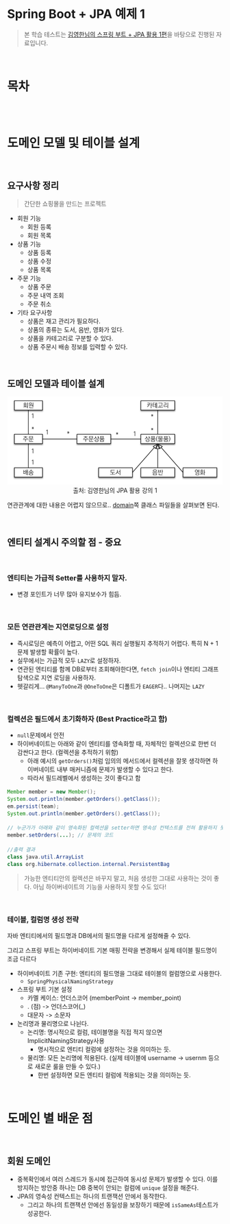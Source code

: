 # Spring Boot + JPA 예제 1
> 본 학습 테스트는 [김영한님의 스프링 부트 + JPA 활용 1편](https://www.inflearn.com/course/%EC%8A%A4%ED%94%84%EB%A7%81%EB%B6%80%ED%8A%B8-JPA-%ED%99%9C%EC%9A%A9-1)을 바탕으로 진행된 자료입니다.

<br>

# 목차

<br>

<br>

# 도메인 모델 및 테이블 설계

<br>

## 요구사항 정리
> 간단한 쇼핑몰을 만드는 프로젝트
* 회원 기능
  * 회원 등록
  * 회원 목록
* 상품 기능
  * 상품 등록
  * 상품 수정
  * 상품 목록
* 주문 기능
  * 상품 주문
  * 주문 내역 조회
  * 주문 취소
* 기타 요구사항
  * 상품은 재고 관리가 필요하다.
  * 상품의 종류는 도서, 음반, 영화가 있다.
  * 상품을 카테고리로 구분할 수 있다.
  * 상품 주문시 배송 정보를 입력할 수 있다.

<br>

## 도메인 모델과 테이블 설계
<p align="center"><img src="./image/domain_structure.png"><br>출처: 김영한님의 JPA 활용 강의 1</p>

연관관계에 대한 내용은 어렵지 않으므로.. [domain](./src/main/java/com/binghe/springbootjpaexample1/shoppin_mall/domain)쪽 클래스 파일들을 살펴보면 된다.

<br>

## 엔티티 설계시 주의할 점 - 중요

<br>

### 엔티티는 가급적 Setter를 사용하지 말자.
* 변경 포인트가 너무 많아 유지보수가 힘듬.

<br>

### 모든 연관관계는 지연로딩으로 설정
* 즉시로딩은 예측이 어렵고, 어떤 SQL 쿼리 실행될지 추적하기 어렵다. 특히 N + 1 문제 발생할 확률이 높다.
* 실무에서는 가급적 모두 `LAZY`로 설정하자.
* 연관된 엔티티를 함께 DB로부터 조회해야한다면, `fetch join`이나 엔티티 그래프 탐색으로 지연 로딩을 사용하자.
* 헷갈리게... `@ManyToOne`과 `@OneToOne`은 디폴트가 `EAGER`다.. 나머지는 `LAZY`

<br>

### 컬렉션은 필드에서 초기화하자 (Best Practice라고 함)
* `null`문제에서 안전
* 하이버네이트는 아래와 같이 엔티티를 영속화할 때, 자체적인 컬렉션으로 한번 더 감싼다고 한다. (컬렉션을 추적하기 위함)
  * 아래 예시의 `getOrders()`처럼 임의의 메서드에서 컬렉션을 잘못 생각하면 하이버네이트 내부 매커니즘에 문제가 발생할 수 있다고 한다.
  * 따라서 필드레벨에서 생성하는 것이 좋다고 함

```java
Member member = new Member();
System.out.println(member.getOrders().getClass());
em.persist(team);
System.out.println(member.getOrders().getClass());

// 누군가가 아래와 같이 영속화된 컬렉션을 setter하면 영속성 컨텍스트를 전혀 활용하지 못하게 된다.
member.setOrders(...); // 문제의 코드

//출력 결과
class java.util.ArrayList
class org.hibernate.collection.internal.PersistentBag
```
> 가능한 엔티티안의 컬렉션은 바꾸지 말고, 처음 생성한 그대로 사용하는 것이 좋다. 아님 하이버네이트의 기능을 사용하지 못할 수도 있다!

<br>

### 테이블, 컬럼명 생성 전략
자바 엔티티에서의 필드명과 DB에서의 필드명을 다르게 설정해줄 수 있다.

그리고 스프링 부트는 하이버네이트 기본 매핑 전략을 변경해서 실제 테이블 필드명이 조금 다르다

* 하이버네이트 기존 구현: 엔티티의 필드명을 그대로 테이블의 컬럼명으로 사용한다.
  * `SpringPhysicalNamingStrategy`
* 스프링 부트 기본 설정
  * 카멜 케이스: 언더스코어 (memberPoint -> member_point)
  * . (점) -> 언더스코어(_)
  * 대문자 -> 소문자
* 논리명과 물리명으로 나뉜다.
  * 논리명: 명시적으로 컬럼, 테이블명을 직접 적지 않으면 ImplicitNamingStrategy사용
    * 명시적으로 엔티티 컬럼에 설정하는 것을 의미하는 듯.
  * 물리명: 모든 논리명에 적용된다. (실제 테이블에 username -> usernm 등으로 새로운 룰을 만들 수 있다.)
    * 한번 설정하면 모든 엔티티 컬럼에 적용되는 것을 의미하는 듯.

<br>

# 도메인 별 배운 점

<br>

## 회원 도메인
* 중복확인에서 여러 스레드가 동시에 접근하여 동시성 문제가 발생할 수 있다. 이를 방지하는 방안중 하나는 DB 중복이 안되는 컬럼에 `unique` 설정을 해준다.
* JPA의 영속성 컨텍스트는 하나의 트랜잭션 안에서 동작한다.
  * 그리고 하나의 트랜잭션 안에선 동일성을 보장하기 때문에 `isSameAs`테스트가 성공한다.

<br>



